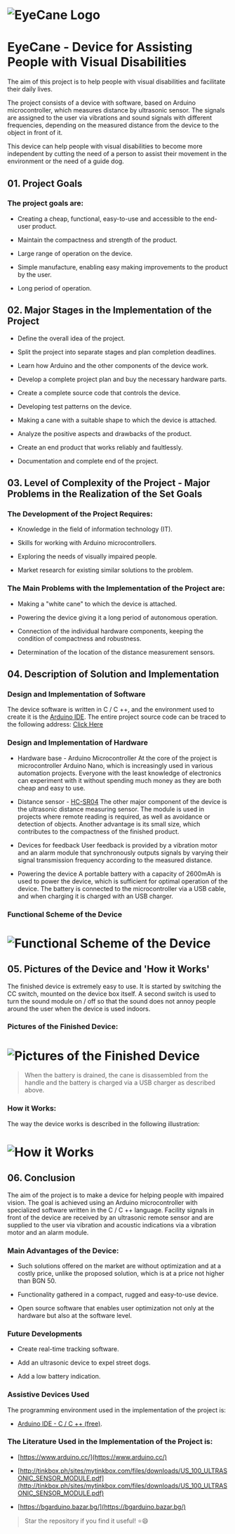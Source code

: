 # ![EyeCane Logo](http://i.imgur.com/oUWxyKO.png) 
# EyeCane - Device for Assisting People with Visual Disabilities

The aim of this project is to help people with visual disabilities and facilitate their daily lives.
 
The project consists of a device with software, based on Arduino microcontroller, which measures distance by ultrasonic sensor. 
The signals are assigned to the user via vibrations and sound signals with different frequencies, depending on the measured distance from the device to the object in front of it.

This device can help people with visual disabilities to become more independent by cutting the need of a person to assist their movement in the environment or the need of a guide dog.	

## 01. Project Goals

### The project goals are:
+ Creating a cheap, functional, easy-to-use and accessible to the end-user product.

+ Maintain the compactness and strength of the product.

+ Large range of operation on the device.

+ Simple manufacture, enabling easy making improvements to the product by the user.

+ Long period of operation.

## 02. Major Stages in the Implementation of the Project

+ Define the overall idea of the project.

+ Split the project into separate stages and plan completion deadlines.

+ Learn how Arduino and the other components of the device work.

+ Develop a complete project plan and buy the necessary hardware parts.

+ Create a complete source code that controls the device.

+ Developing test patterns on the device.

+ Making a cane with a suitable shape to which the device is attached.

+ Analyze the positive aspects and drawbacks of the product.

+ Create an end product that works reliably and faultlessly.

+ Documentation and complete end of the project.

## 03. Level of Complexity of the Project - Major Problems in the Realization of the Set Goals
### The Development of the Project Requires:

+ Knowledge in the field of information technology (IT).

+ Skills for working with Arduino microcontrollers.

+ Exploring the needs of visually impaired people.

+ Market research for existing similar solutions to the problem.

### The Main Problems with the Implementation of the Project are:

+ Making a "white cane" to which the device is attached.

+ Powering the device giving it a long period of autonomous operation.

+ Connection of the individual hardware components, keeping the condition of compactness and robustness.

+ Determination of the location of the distance measurement sensors.

## 04. Description of Solution and Implementation
### Design and Implementation of Software
The device software is written in C / C ++, and the environment used to create it is the [Arduino IDE](https://www.arduino.cc/). The entire project source code can be traced to the following address: [Click Here](https://github.com/deyanpeychev00/EyeCane-Device-for-Assisting-People-with-Visual-Disabilities)

### Design and Implementation of Hardware

+ Hardware base - Arduino Microcontroller
At the core of the project is microcontroller Arduino Nano, which is increasingly used in various automation projects. Everyone with the least knowledge of electronics can experiment with it without spending much money as they are both cheap and easy to use.

+ Distance sensor - [HC-SR04](https://www.sparkfun.com/products/13959)
The other major component of the device is the ultrasonic distance measuring sensor. The module is used in projects where remote reading is required, as well as avoidance or detection of objects. Another advantage is its small size, which contributes to the compactness of the finished product.

+ Devices for feedback
User feedback is provided by a vibration motor and an alarm module that synchronously outputs signals by varying their signal transmission frequency according to the measured distance.

+ Powering the device
A portable battery with a capacity of 2600mAh is used to power the device, which is sufficient for optimal operation of the device. The battery is connected to the microcontroller via a USB cable, and when charging it is charged with an USB charger.

### Functional Scheme of the Device

# ![Functional Scheme of the Device](http://i68.tinypic.com/1zl7i3m.png) 

## 05. Pictures of the Device and 'How it Works'
The finished device is extremely easy to use. It is started by switching the CC switch, mounted on the device box itself. A second switch is used to turn the sound module on / off so that the sound does not annoy people around the user when the device is used indoors.

### Pictures of the Finished Device: 

# ![Pictures of the Finished Device](http://i63.tinypic.com/r9pt1l.png) 

>When the battery is drained, the cane is disassembled from the handle and the battery is charged via a USB charger as described above.

### How it Works:
The way the device works is described in the following illustration:

# ![How it Works](http://i64.tinypic.com/rayf7b.png)

## 06. Conclusion
The aim of the project is to make a device for helping people with impaired vision.
The goal is achieved using an Arduino microcontroller with specialized software written in the C / C ++ language. Facility signals in front of the device are received by an ultrasonic remote sensor and are supplied to the user via vibration and acoustic indications via a vibration motor and an alarm module.

### Main Advantages of the Device:
+ Such solutions offered on the market are without optimization and at a costly price, unlike the proposed solution, which is at a price not higher than BGN 50.

+ Functionality gathered in a compact, rugged and easy-to-use device.

+ Open source software that enables user optimization not only at the hardware but also at the software level.

### Future Developments
+ Create real-time tracking software.

+ Add an ultrasonic device to expel street dogs.

+ Add a low battery indication.

### Assistive Devices Used
The programming environment used in the implementation of the project is:

+ [Arduino IDE - C / C ++ (free)](https://www.arduino.cc/).

### The Literature Used in the Implementation of the Project is:
+ [https://www.arduino.cc/](https://www.arduino.cc/)

+ [http://tinkbox.ph/sites/mytinkbox.com/files/downloads/US_100_ULTRASONIC_SENSOR_MODULE.pdf](http://tinkbox.ph/sites/mytinkbox.com/files/downloads/US_100_ULTRASONIC_SENSOR_MODULE.pdf)

+ [https://bgarduino.bazar.bg/](https://bgarduino.bazar.bg/)

>Star the repository if you find it useful! :star::smile:






